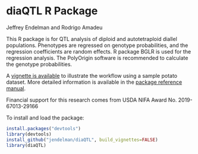diaQTL R Package
================
Jeffrey Endelman and Rodrigo Amadeu

This R package is for QTL analysis of diploid and autotetraploid diallel populations. Phenotypes are regressed on genotype probabilities, and the regression coefficients are random effects. R package BGLR is used for the regression analysis. The PolyOrigin software is recommended to calculate the genotype probabilities.

A [vignette is available](https://jendelman.github.io/diaQTL/diaQTL.html) to illustrate the workflow using a sample potato dataset. More detailed information is available in the [package reference manual](https://jendelman.github.io/diaQTL/diaQTL.pdf).

Financial support for this research comes from USDA NIFA Award No. 2019-67013-29166

To install and load the package:

``` r
install.packages("devtools")
library(devtools)
install_github("jendelman/diaQTL", build_vignettes=FALSE)
library(diaQTL)
```
